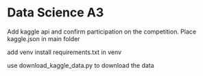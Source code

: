# Data Science A3

Add kaggle api and confirm participation on the competition.
Place kaggle.json in main folder

add venv
install requirements.txt in venv

use download_kaggle_data.py to download the data